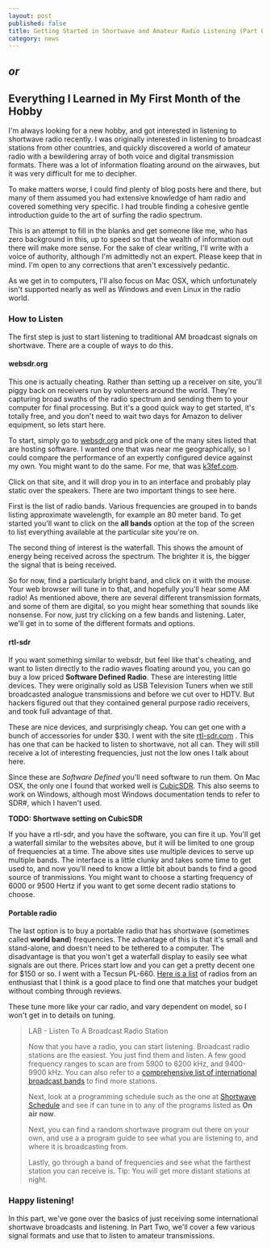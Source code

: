 ```yaml
---
layout: post
published: false
title: Getting Started in Shortwave and Amateur Radio Listening (Part One)
category: news
---
```


## *or*

## Everything I Learned in My First Month of the Hobby

I'm always looking for a new hobby, and got interested in listening to
shortwave radio recently. I was originally interested in listening to
broadcast stations from other countries, and quickly discovered a world of
amateur radio with a bewildering array of both voice and digital transmission
formats. There was a lot of information floating around on the
airwaves, but it was very difficult for me to decipher.

To make matters worse, I could find plenty of blog posts here and
there, but many of them assumed you had extensive knowledge of ham
radio and covered something very specific. I had trouble finding a
cohesive gentle introduction guide to the art of surfing the radio
spectrum.

This is an attempt to fill in the blanks and get someone like me, who
has zero background in this, up to speed so that the wealth of
information out there will make more sense. For the sake of clear
writing, I'll write with a voice of authority, although I'm admittedly
not an expert. Please keep that in mind. I'm open to any corrections
that aren't excessively pedantic.

As we get in to computers, I'll also focus on Mac OSX, which
unfortunately isn't supported nearly as well as Windows and even Linux
in the radio world.

### How to Listen

The first step is just to start listening to traditional AM broadcast
signals on shortwave. There are a couple of ways to do this.

#### websdr.org

This one is actually cheating. Rather than setting up a receiver on
site, you'll piggy back on receivers run by volunteers around the
world. They're capturing broad swaths of the radio spectrum and
sending them to your computer for final processing. But it's a good
quick way to get started, it's totally free, and you don't need to
wait two days for Amazon to deliver equipment, so lets start here.

To start, simply go to [websdr.org](http://websdr.org/) and pick one
of the many sites listed that are hosting software. I wanted one that
was near me geographically, so I could compare the performance of an
expertly configured device against my own. You might want to do the
same. For me, that was [k3fef.com](http://k3fef.com:8901/).

Click on that site, and it will drop you in to an interface and
probably play static over the speakers. There are two important things
to see here.

First is the list of radio bands. Various frequencies are
grouped in to bands listing approximate wavelength, for example an 80
meter band. To get started you'll want to click on the **all bands**
option at the top of the screen to list everything available at the
particular site you're on.

The second thing of interest is the waterfall. This shows the amount
of energy being received across the spectrum. The brighter it is, the
bigger the signal that is being received.

So for now, find a particularly bright band, and click on it with the
mouse. Your web browser will tune in to that, and hopefully you'll
hear some AM radio! As mentioned above, there are several different
transmission formats, and some of them are digital, so you might hear
something that sounds like nonsense. For now, just try clicking on a
few bands and listening. Later, we'll get in to some of the different
formats and options.

#### rtl-sdr

If you want something similar to websdr, but feel like that's
cheating, and want to listen directly to the radio waves floating
around you, you can go buy a low priced **Software Defined
Radio**. These are interesting little devices. They were originally
sold as USB Television Tuners when we still broadcasted analogue
transmissions and before we cut over to HDTV. But hackers figured out
that they contained general purpose radio receivers, and took full
advantage of that.

These are nice devices, and surprisingly cheap. You can get one with a
bunch of accessories for under $30. I went with the site
[rtl-sdr.com](https://www.rtl-sdr.com/buy-rtl-sdr-dvb-t-dongles/)
. This has one that can be hacked to listen to shortwave, not all
can. They will still receive a lot of interesting frequencies, just
not the low ones I talk about here.

Since these are *Software Defined* you'll need software to run
them. On Mac OSX, the only one I found that worked well is
[CubicSDR](https://cubicsdr.com/). This also seems to work on Windows,
although most Windows documentation tends to refer to SDR#,
which I haven't used.

**TODO: Shortwave setting on CubicSDR**

If you have a rtl-sdr, and you have the software, you can fire it
up. You'll get a waterfall similar to the websites above, but it will
be limited to one group of frequencies at a time. The above sites use
multiple devices to serve up multiple bands. The interface is a little
clunky and takes some time to get used to, and now you'll need to know
a little bit about bands to find a good source of tranmissions. You
might want to choose a starting frequency of 6000 or 9500 Hertz if you
want to get some decent radio stations to choose.

#### Portable radio

The last option is to buy a portable radio that has shortwave
(sometimes called **world band**) frequencies. The advantage of this
is that it's small and stand-alone, and doesn't need to be tethered to
a computer. The disadvantage is that you won't get a waterfall display
to easily see what signals are out there. Prices start low and you can
get a pretty decent one for $150 or so. I went with a Tecsun
PL-660. [Here is a list](https://www.amazon.com/shop/thereportoftheweek)
of radios from an enthusiast that I think is a good place to find one
that matches your budget without combing through reviews.

These tune more like your car radio, and vary dependent on model, so I
won't get in to details on tuning.

> LAB - Listen To A Broadcast Radio Station
>
> Now that you have a radio, you can start listening. Broadcast radio
> stations are the easiest. You just find them and listen. A few good
> frequency ranges to scan are from 5900 to 6200 kHz, and 9400-9900
> kHz. You can also refer to a
>[comprehensive list of international broadcast bands](https://en.wikipedia.org/wiki/Shortwave_bands#Internationsal_broadcast_bands)
>to find more stations.
>
>
> Next, look at a programming schedule such as the one at
> [Shortwave Schedule](https://www.shortwaveschedule.com/) and see if
> can tune in to any of the programs listed as **On air now**.
>
> Next, you can find a random shortwave program out there on your own, and use a
> a program guide to see what you are listening to, and where it is
> broadcasting from.
>
> Lastly, go through a band of frequencies and see what the farthest
> station you can receive is. Tip: You will get more distant stations at night.

### Happy listening!

In this part, we've gone over the basics of just receiving some
international shortwave broadcasts and listening. In Part Two, we'll
cover a few various signal formats and use that to listen to amateur transmissions.


